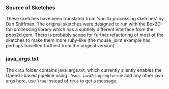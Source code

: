 ### Source of Sketches

These sketches have been translated from 'vanilla processing sketches' by Dan Shiffman.  The original sketches were designed to run with the Box2D-for-processing library which has a subtlely different interface from the pbox2d gem. There is probably scope for further refactoring of most of the sketches to make them more ruby-like (the mouse_joint example has perhaps travelled furthest from the original version). 

### java_args.txt

The `data` folder contains java_args.txt, which currently silently enables the OpenGl-based pipeline using `-Dsun.java2d.opengl=true` add any other java args here, use `True` instead of `true` to get a message.
